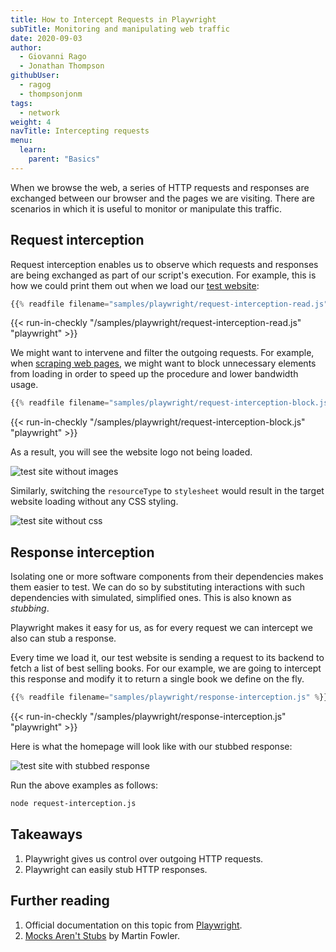```yaml
---
title: How to Intercept Requests in Playwright
subTitle: Monitoring and manipulating web traffic
date: 2020-09-03
author:
  - Giovanni Rago
  - Jonathan Thompson
githubUser:
  - ragog
  - thompsonjonm
tags:
  - network
weight: 4
navTitle: Intercepting requests
menu:
  learn:
    parent: "Basics"
---
```


When we browse the web, a series of HTTP requests and responses are exchanged between our browser and the pages we are visiting. There are scenarios in which it is useful to monitor or manipulate this traffic.

<!-- more -->

## Request interception

Request interception enables us to observe which requests and responses are being exchanged as part of our script's execution. For example, this is how we could print them out when we load our [test website](https://danube-web.shop/):

```js
{{% readfile filename="samples/playwright/request-interception-read.js" %}}
```
{{< run-in-checkly "/samples/playwright/request-interception-read.js" "playwright"  >}}


We might want to intervene and filter the outgoing requests. For example, when [scraping web pages](/learn/playwright/web-scraping/), we might want to block unnecessary elements from loading in order to speed up the procedure and lower bandwidth usage.

```js {hl_lines=["11-13", "16-20"]}
{{% readfile filename="samples/playwright/request-interception-block.js" %}}
```
{{< run-in-checkly "/samples/playwright/request-interception-block.js" "playwright"  >}}

 As a result, you will see the website logo not being loaded.

 ![test site without images](/samples/images/request-interception-image.png)

 Similarly, switching the `resourceType` to `stylesheet` would result in the target website loading without any CSS styling.

 ![test site without css](/samples/images/request-interception-css.png)

## Response interception

Isolating one or more software components from their dependencies makes them easier to test. We can do so by substituting interactions with such dependencies with simulated, simplified ones. This is also known as _stubbing_.

Playwright makes it easy for us, as for every request we can intercept we also can stub a response.

Every time we load it, our test website is sending a request to its backend to fetch a list of best selling books. For our example, we are going to intercept this response and modify it to return a single book we define on the fly.

```js {hl_lines=[18,23]}
{{% readfile filename="samples/playwright/response-interception.js" %}}
```
{{< run-in-checkly "/samples/playwright/response-interception.js" "playwright"  >}}

Here is what the homepage will look like with our stubbed response:

![test site with stubbed response](/samples/images/response-interception.png)

Run the above examples as follows:
```sh
node request-interception.js
```

## Takeaways

1. Playwright gives us control over outgoing HTTP requests.
2. Playwright can easily stub HTTP responses.

## Further reading

1. Official documentation on this topic from [Playwright](https://playwright.dev/docs/network).
2. [Mocks Aren't Stubs](https://martinfowler.com/articles/mocksArentStubs.html) by Martin Fowler.
